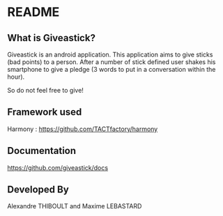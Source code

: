 README
======

What is Giveastick?
-------------------

Giveastick is an android application. This application aims to give sticks (bad points) to a person. After a number of stick defined user shakes his smartphone to give a pledge (3 words to put in a conversation within the hour).

So do not feel free to give!

Framework used
--------------

Harmony : https://github.com/TACTfactory/harmony

Documentation
-------------

https://github.com/giveastick/docs

Developed By
------------

Alexandre THIBOULT and 
Maxime LEBASTARD

